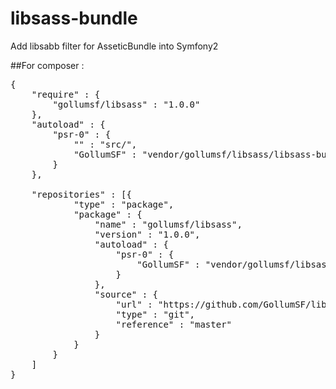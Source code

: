 # libsass-bundle
Add libsabb filter for AsseticBundle into Symfony2


##For composer :

<pre>
{
	"require" : {
		"gollumsf/libsass" : "1.0.0"
	},
	"autoload" : {
		"psr-0" : {
			"" : "src/",
			"GollumSF" : "vendor/gollumsf/libsass/libsass-bundle"
		}
	},
	
	"repositories" : [{
			"type" : "package",
			"package" : {
				"name" : "gollumsf/libsass",
				"version" : "1.0.0",
				"autoload" : {
					"psr-0" : {
						"GollumSF" : "vendor/gollumsf/libsass/libsass-bundle"
					}
				},
				"source" : {
					"url" : "https://github.com/GollumSF/libsass-bundle.git",
					"type" : "git",
					"reference" : "master"
				}
			}
		}
	]
}
</pre>
